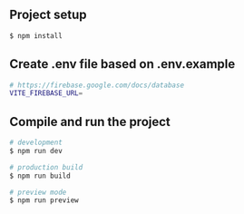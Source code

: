 ## Project setup

```bash
$ npm install
```

## Create .env file based on .env.example

```bash
# https://firebase.google.com/docs/database
VITE_FIREBASE_URL=
```

## Compile and run the project

```bash
# development
$ npm run dev

# production build
$ npm run build

# preview mode
$ npm run preview
```
